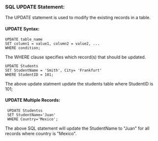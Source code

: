 ### SQL UPDATE Statement:
The UPDATE statement is used to modify the existing records in a table.
#### UPDATE Syntax:
    UPDATE table_name
    SET column1 = value1, column2 = value2, ...
    WHERE condition;
The WHERE clause specifies which record(s) that should be updated.
   
    UPDATE Students
    SET StudentName = 'Smith', City= 'Frankfurt'
    WHERE StudentID = 101;
    
The above update statment update the students table where StudentID is 101;
#### UPDATE Multiple Records:
     UPDATE Studentss
     SET StudentName='Juan'
     WHERE Country='Mexico';
The above SQL statement will update the StudentName to "Juan" for all records where country is "Mexico".
